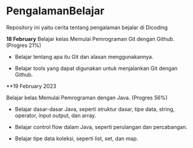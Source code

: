 # PengalamanBelajar
Repository ini yaitu cerita tentang pengalaman bejalar di Dicoding

**18 February**
Belajar kelas Memulai Pemrograman Git dengan Github. (Progres 21%)

* Belajar tentang apa itu Git dan alasan menggunakannya.

* Belajar tools yang dapat digunakan untuk menjalankan Git dengan Github.


**19 February 2023

Belajar kelas Memulai Pemrograman dengan Java. (Progres 56%)

  * Belajar dasar-dasar Java, seperti struktur dasar, tipe data, string, operator, input output, dan array.

  * Belajar control flow dalam Java, seperti perulangan dan percabangan.

  * Belajar tipe data koleksi, seperti list, set, dan map.
